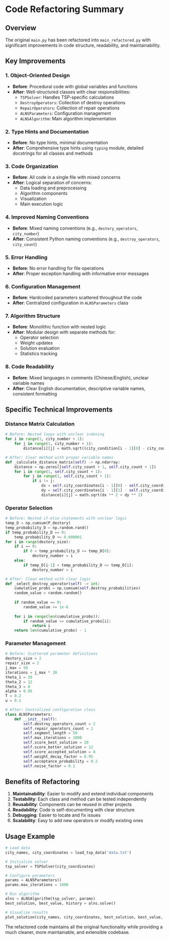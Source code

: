 # Code Refactoring Summary

## Overview
The original `main.py` has been refactored into `main_refactored.py` with significant improvements in code structure, readability, and maintainability.

## Key Improvements

### 1. Object-Oriented Design
- **Before**: Procedural code with global variables and functions
- **After**: Well-structured classes with clear responsibilities:
  - `TSPSolver`: Handles TSP-specific calculations
  - `DestroyOperators`: Collection of destroy operations
  - `RepairOperators`: Collection of repair operations
  - `ALNSParameters`: Configuration management
  - `ALNSAlgorithm`: Main algorithm implementation

### 2. Type Hints and Documentation
- **Before**: No type hints, minimal documentation
- **After**: Comprehensive type hints using `typing` module, detailed docstrings for all classes and methods

### 3. Code Organization
- **Before**: All code in a single file with mixed concerns
- **After**: Logical separation of concerns:
  - Data loading and preprocessing
  - Algorithm components
  - Visualization
  - Main execution logic

### 4. Improved Naming Conventions
- **Before**: Mixed naming conventions (e.g., `destory_operators`, `city_number`)
- **After**: Consistent Python naming conventions (e.g., `destroy_operators`, `city_count`)

### 5. Error Handling
- **Before**: No error handling for file operations
- **After**: Proper exception handling with informative error messages

### 6. Configuration Management
- **Before**: Hardcoded parameters scattered throughout the code
- **After**: Centralized configuration in `ALNSParameters` class

### 7. Algorithm Structure
- **Before**: Monolithic function with nested logic
- **After**: Modular design with separate methods for:
  - Operator selection
  - Weight updates
  - Solution evaluation
  - Statistics tracking

### 8. Code Readability
- **Before**: Mixed languages in comments (Chinese/English), unclear variable names
- **After**: Clear English documentation, descriptive variable names, consistent formatting

## Specific Technical Improvements

### Distance Matrix Calculation
```python
# Before: Nested loops with unclear indexing
for i in range(1, city_number + 1):
    for j in range(1, city_number + 1):
        distance[i][j] = math.sqrt((city_condition[i - 1][0] - city_condition[j - 1][0]) ** 2 + ...)

# After: Clear method with proper variable names
def _calculate_distance_matrix(self) -> np.ndarray:
    distance = np.zeros([self.city_count + 1, self.city_count + 1])
    for i in range(1, self.city_count + 1):
        for j in range(1, self.city_count + 1):
            if i != j:
                dx = self.city_coordinates[i - 1][0] - self.city_coordinates[j - 1][0]
                dy = self.city_coordinates[i - 1][1] - self.city_coordinates[j - 1][1]
                distance[i][j] = math.sqrt(dx ** 2 + dy ** 2)
```

### Operator Selection
```python
# Before: Nested if-else statements with unclear logic
temp_D = np.cumsum(P_destory)
temp_probability_D = np.random.rand()
if temp_probability_D == 0:
    temp_probability_D += 0.000001
for i in range(destory_size):
    if i == 0:
        if 0 < temp_probability_D <= temp_D[0]:
            destory_number = i
    else:
        if temp_D[i-1] < temp_probability_D <= temp_D[i]:
            destory_number = i

# After: Clean method with clear logic
def _select_destroy_operator(self) -> int:
    cumulative_probs = np.cumsum(self.destroy_probabilities)
    random_value = random.random()
    
    if random_value == 0:
        random_value += 1e-6
    
    for i in range(len(cumulative_probs)):
        if random_value <= cumulative_probs[i]:
            return i
    return len(cumulative_probs) - 1
```

### Parameter Management
```python
# Before: Scattered parameter definitions
destory_size = 2
repair_size = 2
j_max = 50
iterations = j_max * 20
theta_1 = 20
theta_2 = 12
theta_3 = 8
alpha = 0.95
T = 0.2
u = 0.1

# After: Centralized configuration class
class ALNSParameters:
    def __init__(self):
        self.destroy_operators_count = 2
        self.repair_operators_count = 2
        self.segment_length = 50
        self.max_iterations = 1000
        self.score_best_solution = 20
        self.score_better_solution = 12
        self.score_accepted_solution = 8
        self.weight_decay_factor = 0.95
        self.acceptance_probability = 0.2
        self.noise_factor = 0.1
```

## Benefits of Refactoring

1. **Maintainability**: Easier to modify and extend individual components
2. **Testability**: Each class and method can be tested independently
3. **Reusability**: Components can be reused in other projects
4. **Readability**: Code is self-documenting with clear structure
5. **Debugging**: Easier to locate and fix issues
6. **Scalability**: Easy to add new operators or modify existing ones

## Usage Example

```python
# Load data
city_names, city_coordinates = load_tsp_data('data.txt')

# Initialize solver
tsp_solver = TSPSolver(city_coordinates)

# Configure parameters
params = ALNSParameters()
params.max_iterations = 1000

# Run algorithm
alns = ALNSAlgorithm(tsp_solver, params)
best_solution, best_value, history = alns.solve()

# Visualize results
plot_solution(city_names, city_coordinates, best_solution, best_value, history)
```

The refactored code maintains all the original functionality while providing a much cleaner, more maintainable, and extensible codebase.
